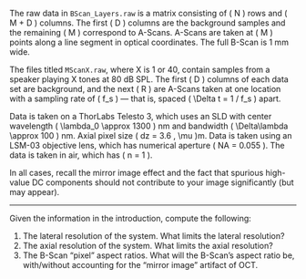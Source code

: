 The raw data in `BScan_Layers.raw` is a matrix consisting of \( N \) rows and \( M + D \) columns. The first \( D \) columns are the background samples and the remaining \( M \) correspond to A-Scans. A-Scans are taken at \( M \) points along a line segment in optical coordinates. The full B-Scan is 1 mm wide.

The files titled `MScanX.raw`, where X is 1 or 40, contain samples from a speaker playing X tones at 80 dB SPL. The first \( D \) columns of each data set are background, and the next \( R \) are A-Scans taken at one location with a sampling rate of \( f_s \) — that is, spaced \( \Delta t = 1 / f_s \) apart.

Data is taken on a ThorLabs Telesto 3, which uses an SLD with center wavelength \( \lambda_0 \approx 1300 \) nm and bandwidth \( \Delta\lambda \approx 100 \) nm. Axial pixel size \( dz = 3.6 \, \mu \)m. Data is taken using an LSM-03 objective lens, which has numerical aperture \( NA = 0.055 \). The data is taken in air, which has \( n = 1 \).

In all cases, recall the mirror image effect and the fact that spurious high-value DC components should not contribute to your image significantly (but may appear).

---

Given the information in the introduction, compute the following:

1. The lateral resolution of the system. What limits the lateral resolution?
2. The axial resolution of the system. What limits the axial resolution?
3. The B-Scan “pixel” aspect ratios. What will the B-Scan’s aspect ratio be, with/without accounting for the “mirror image” artifact of OCT.
